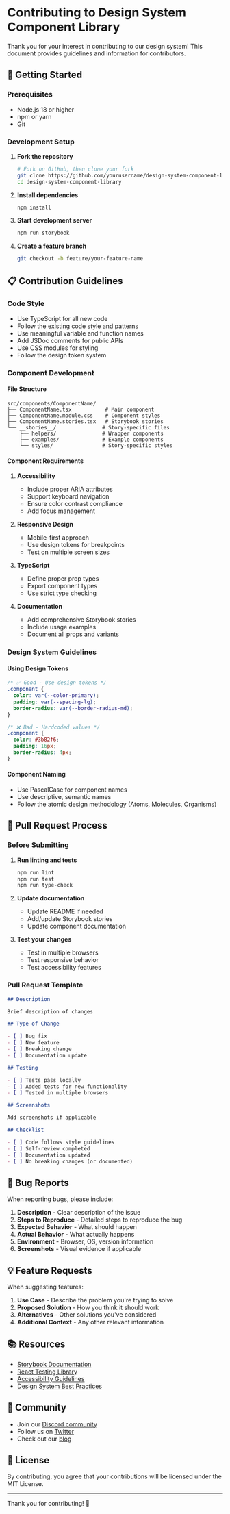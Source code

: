 # Contributing to Design System Component Library

Thank you for your interest in contributing to our design system! This document provides guidelines and information for contributors.

## 🚀 Getting Started

### Prerequisites

- Node.js 18 or higher
- npm or yarn
- Git

### Development Setup

1. **Fork the repository**

   ```bash
   # Fork on GitHub, then clone your fork
   git clone https://github.com/yourusername/design-system-component-library.git
   cd design-system-component-library
   ```

2. **Install dependencies**

   ```bash
   npm install
   ```

3. **Start development server**

   ```bash
   npm run storybook
   ```

4. **Create a feature branch**
   ```bash
   git checkout -b feature/your-feature-name
   ```

## 📋 Contribution Guidelines

### Code Style

- Use TypeScript for all new code
- Follow the existing code style and patterns
- Use meaningful variable and function names
- Add JSDoc comments for public APIs
- Use CSS modules for styling
- Follow the design token system

### Component Development

#### File Structure

```
src/components/ComponentName/
├── ComponentName.tsx           # Main component
├── ComponentName.module.css    # Component styles
├── ComponentName.stories.tsx   # Storybook stories
└── __stories__/               # Story-specific files
    ├── helpers/               # Wrapper components
    ├── examples/              # Example components
    └── styles/                # Story-specific styles
```

#### Component Requirements

1. **Accessibility**

   - Include proper ARIA attributes
   - Support keyboard navigation
   - Ensure color contrast compliance
   - Add focus management

2. **Responsive Design**

   - Mobile-first approach
   - Use design tokens for breakpoints
   - Test on multiple screen sizes

3. **TypeScript**

   - Define proper prop types
   - Export component types
   - Use strict type checking

4. **Documentation**
   - Add comprehensive Storybook stories
   - Include usage examples
   - Document all props and variants

### Design System Guidelines

#### Using Design Tokens

```css
/* ✅ Good - Use design tokens */
.component {
  color: var(--color-primary);
  padding: var(--spacing-lg);
  border-radius: var(--border-radius-md);
}

/* ❌ Bad - Hardcoded values */
.component {
  color: #3b82f6;
  padding: 16px;
  border-radius: 4px;
}
```

#### Component Naming

- Use PascalCase for component names
- Use descriptive, semantic names
- Follow the atomic design methodology (Atoms, Molecules, Organisms)

## 📝 Pull Request Process

### Before Submitting

1. **Run linting and tests**

   ```bash
   npm run lint
   npm run test
   npm run type-check
   ```

2. **Update documentation**

   - Update README if needed
   - Add/update Storybook stories
   - Update component documentation

3. **Test your changes**
   - Test in multiple browsers
   - Test responsive behavior
   - Test accessibility features

### Pull Request Template

```markdown
## Description

Brief description of changes

## Type of Change

- [ ] Bug fix
- [ ] New feature
- [ ] Breaking change
- [ ] Documentation update

## Testing

- [ ] Tests pass locally
- [ ] Added tests for new functionality
- [ ] Tested in multiple browsers

## Screenshots

Add screenshots if applicable

## Checklist

- [ ] Code follows style guidelines
- [ ] Self-review completed
- [ ] Documentation updated
- [ ] No breaking changes (or documented)
```

## 🐛 Bug Reports

When reporting bugs, please include:

1. **Description** - Clear description of the issue
2. **Steps to Reproduce** - Detailed steps to reproduce the bug
3. **Expected Behavior** - What should happen
4. **Actual Behavior** - What actually happens
5. **Environment** - Browser, OS, version information
6. **Screenshots** - Visual evidence if applicable

## 💡 Feature Requests

When suggesting features:

1. **Use Case** - Describe the problem you're trying to solve
2. **Proposed Solution** - How you think it should work
3. **Alternatives** - Other solutions you've considered
4. **Additional Context** - Any other relevant information

## 📚 Resources

- [Storybook Documentation](https://storybook.js.org/docs)
- [React Testing Library](https://testing-library.com/docs/react-testing-library/intro/)
- [Accessibility Guidelines](https://www.w3.org/WAI/WCAG21/quickref/)
- [Design System Best Practices](https://designsystemsrepo.com/)

## 🤝 Community

- Join our [Discord community](https://discord.gg/your-invite)
- Follow us on [Twitter](https://twitter.com/yourusername)
- Check out our [blog](https://yourblog.com)

## 📄 License

By contributing, you agree that your contributions will be licensed under the MIT License.

---

Thank you for contributing! 🎉
